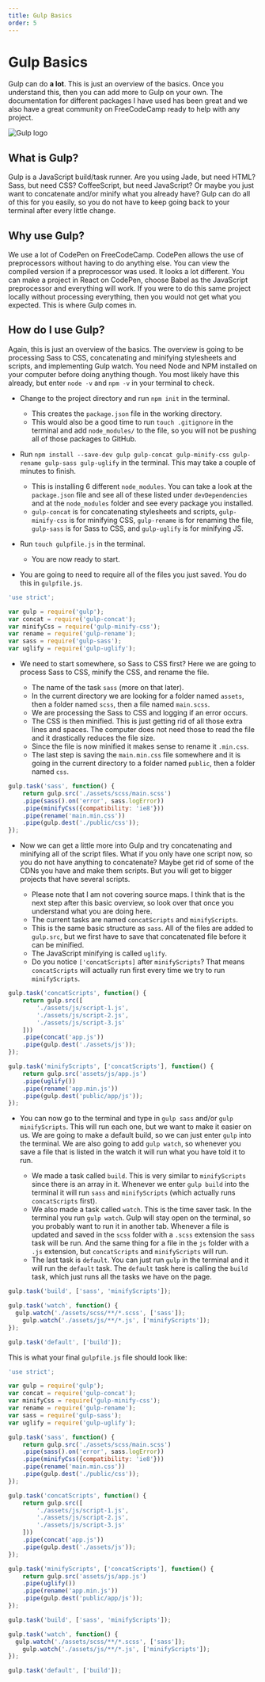 ```yaml
---
title: Gulp Basics
order: 5
---
```

# Gulp Basics

Gulp can do **a lot**. This is just an overview of the basics. Once you understand this, then you can add more to Gulp on your own. The documentation for different packages I have used has been great and we also have a great community on FreeCodeCamp ready to help with any project.

![Gulp logo](https://gfulton-images.s3.amazonaws.com/2015/Dec/gulp_logo-1450648879924.jpg)

## What is Gulp?

Gulp is a JavaScript build/task runner. Are you using Jade, but need HTML? Sass, but need CSS? CoffeeScript, but need JavaScript? Or maybe you just want to concatenate and/or minify what you already have? Gulp can do all of this for you easily, so you do not have to keep going back to your terminal after every little change.

## Why use Gulp?

We use a lot of CodePen on FreeCodeCamp. CodePen allows the use of preprocessors without having to do anything else. You can view the compiled version if a preprocessor was used. It looks a lot different. You can make a project in React on CodePen, choose Babel as the JavaScript preprocessor and everything will work. If you were to do this same project locally without processing everything, then you would not get what you expected. This is where Gulp comes in.

## How do I use Gulp?

Again, this is just an overview of the basics. The overview is going to be processing Sass to CSS, concatenating and minifying stylesheets and scripts, and implementing Gulp watch. You need Node and NPM installed on your computer before doing anything though. You most likely have this already, but enter `node -v` and `npm -v` in your terminal to check.

- Change to the project directory and run `npm init` in the terminal.

  - This creates the `package.json` file in the working directory.
  - This would also be a good time to run `touch .gitignore` in the terminal and add `node_modules/` to the file, so you will not be pushing all of those packages to GitHub.

- Run `npm install --save-dev gulp gulp-concat gulp-minify-css gulp-rename gulp-sass gulp-uglify` in the terminal. This may take a couple of minutes to finish.

  - This is installing 6 different `node_modules`. You can take a look at the `package.json` file and see all of these listed under `devDependencies` and at the `node_modules` folder and see every package you installed.
  - `gulp-concat` is for concatenating stylesheets and scripts, `gulp-minify-css` is for minifying CSS, `gulp-rename` is for renaming the file, `gulp-sass` is for Sass to CSS, and `gulp-uglify` is for minifying JS.

- Run `touch gulpfile.js` in the terminal.

  - You are now ready to start.

- You are going to need to require all of the files you just saved. You do this in `gulpfile.js`.

```javascript
'use strict';

var gulp = require('gulp');
var concat = require('gulp-concat');
var minifyCss = require('gulp-minify-css');
var rename = require('gulp-rename');
var sass = require('gulp-sass');
var uglify = require('gulp-uglify');
```

- We need to start somewhere, so Sass to CSS first? Here we are going to process Sass to CSS, minify the CSS, and rename the file.

  - The name of the task `sass` (more on that later).
  - In the current directory we are looking for a folder named `assets`, then a folder named `scss`, then a file named `main.scss`.
  - We are processing the Sass to CSS and logging if an error occurs.
  - The CSS is then minified. This is just getting rid of all those extra lines and spaces. The computer does not need those to read the file and it drastically reduces the file size.
  - Since the file is now minified it makes sense to rename it `.min.css`.
  - The last step is saving the `main.min.css` file somewhere and it is going in the current directory to a folder named `public`, then a folder named `css`.

```javascript
gulp.task('sass', function() {
    return gulp.src('./assets/scss/main.scss')
    .pipe(sass().on('error', sass.logError))
    .pipe(minifyCss({compatibility: 'ie8'}))
    .pipe(rename('main.min.css'))
    .pipe(gulp.dest('./public/css'));
});
```

- Now we can get a little more into Gulp and try concatenating and minifying all of the script files. What if you only have one script now, so you do not have anything to concatenate? Maybe get rid of some of the CDNs you have and make them scripts. But you will get to bigger projects that have several scripts.

  - Please note that I am not covering source maps. I think that is the next step after this basic overview, so look over that once you understand what you are doing here.
  - The current tasks are named `concatScripts` and `minifyScripts`.
  - This is the same basic structure as `sass`. All of the files are added to `gulp.src`, but we first have to save that concatenated file before it can be minified.
  - The JavaScript minifying is called `uglify`.
  - Do you notice `['concatScripts]` after `minifyScripts`? That means `concatScripts` will actually run first every time we try to run `minifyScripts`.

```javascript
gulp.task('concatScripts', function() {
    return gulp.src([
        './assets/js/script-1.js',
        './assets/js/script-2.js',
        './assets/js/script-3.js'
    ]))
    .pipe(concat('app.js'))
    .pipe(gulp.dest('./assets/js'));
});

gulp.task('minifyScripts', ['concatScripts'], function() {
    return gulp.src('assets/js/app.js')
    .pipe(uglify())
    .pipe(rename('app.min.js'))
    .pipe(gulp.dest('public/app/js'));
});
```

- You can now go to the terminal and type in `gulp sass` and/or `gulp minifyScripts`. This will run each one, but we want to make it easier on us. We are going to make a default build, so we can just enter `gulp` into the terminal. We are also going to add `gulp watch`, so whenever you save a file that is listed in the watch it will run what you have told it to run.

  - We made a task called `build`. This is very similar to `minifyScripts` since there is an array in it. Whenever we enter `gulp build` into the terminal it will run `sass` and `minifyScripts` (which actually runs `concatScripts` first).
  - We also made a task called `watch`. This is the time saver task. In the terminal you run `gulp watch`. Gulp will stay open on the terminal, so you probably want to run it in another tab. Whenever a file is updated and saved in the `scss` folder with a `.scss` extension the `sass` task will be run. And the same thing for a file in the `js` folder with a `.js` extension, but `concatScripts` and `minifyScripts` will run.
  - The last task is `default`. You can just run `gulp` in the terminal and it will run the `default` task. The `default` task here is calling the `build` task, which just runs all the tasks we have on the page.

```javascript
gulp.task('build', ['sass', 'minifyScripts']);

gulp.task('watch', function() {
  gulp.watch('./assets/scss/**/*.scss', ['sass']);
    gulp.watch('./assets/js/**/*.js', ['minifyScripts']);
});

gulp.task('default', ['build']);
```

This is what your final `gulpfile.js` file should look like:

```javascript
'use strict';

var gulp = require('gulp');
var concat = require('gulp-concat');
var minifyCss = require('gulp-minify-css');
var rename = require('gulp-rename');
var sass = require('gulp-sass');
var uglify = require('gulp-uglify');

gulp.task('sass', function() {
    return gulp.src('./assets/scss/main.scss')
    .pipe(sass().on('error', sass.logError))
    .pipe(minifyCss({compatibility: 'ie8'}))
    .pipe(rename('main.min.css'))
    .pipe(gulp.dest('./public/css'));
});

gulp.task('concatScripts', function() {
    return gulp.src([
        './assets/js/script-1.js',
        './assets/js/script-2.js',
        './assets/js/script-3.js'
    ]))
    .pipe(concat('app.js'))
    .pipe(gulp.dest('./assets/js'));
});

gulp.task('minifyScripts', ['concatScripts'], function() {
    return gulp.src('assets/js/app.js')
    .pipe(uglify())
    .pipe(rename('app.min.js'))
    .pipe(gulp.dest('public/app/js'));
});

gulp.task('build', ['sass', 'minifyScripts']);

gulp.task('watch', function() {
  gulp.watch('./assets/scss/**/*.scss', ['sass']);
    gulp.watch('./assets/js/**/*.js', ['minifyScripts']);
});

gulp.task('default', ['build']);
```
